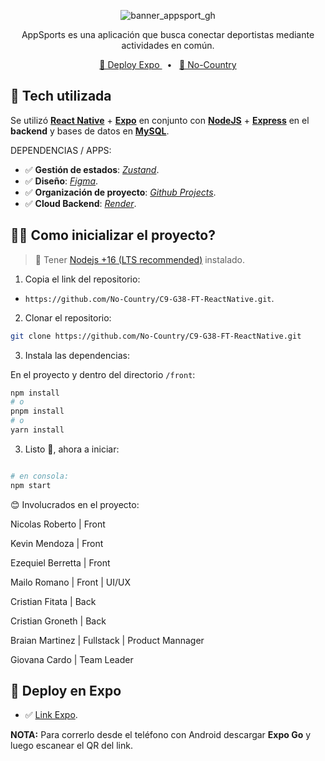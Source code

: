<div align="center">


![banner_appsport_gh](https://user-images.githubusercontent.com/87555292/222887556-46bbdee8-236b-43eb-bae7-b8eac87cf56e.jpg)


<p>AppSports es una aplicación que busca conectar deportistas mediante actividades en común.</p>

<a href="https://expo.dev/@ezequielmatiasb/no-sports?serviceType=classic&distribution=expo-go">🚀 Deploy Expo </a>
<span>&nbsp;&nbsp;•&nbsp;&nbsp;</span>
<a href="https://www.nocountry.tech/">🧩 No-Country </a>

</div>

## 🦾 Tech utilizada

Se utilizó [**React Native**](https://reactnative.dev/) + [**Expo**](https://expo.dev/) en conjunto con [**NodeJS**](https://nodejs.org/en/) + [**Express**](https://www.npmjs.com/package/express) en el **backend** y bases de datos en [**MySQL**](https://www.mysql.com/).

DEPENDENCIAS / APPS:   

- ✅ **Gestión de estados**: [*Zustand*](https://github.com/pmndrs/zustand).
- ✅ **Diseño**: [*Figma*](https://www.figma.com/file/HR1pTyjfQiFjdvEU3LXQud/Cohete-9?node-id=0-1).
- ✅ **Organización de proyecto**: [*Github Projects*](https://docs.github.com/en/issues/planning-and-tracking-with-projects/creating-projects/creating-a-project).
- ✅ **Cloud Backend**: [*Render*](https://render.com/).



## 👨‍🚀 Como inicializar el proyecto?

> 🚧 Tener [Nodejs +16 (LTS recommended)](https://nodejs.org/en/) instalado.

1. Copia el link del repositorio:

- `https://github.com/No-Country/C9-G38-FT-ReactNative.git`.

2. Clonar el repositorio:

```bash
git clone https://github.com/No-Country/C9-G38-FT-ReactNative.git
```

3. Instala las dependencias:

En el proyecto y dentro del directorio `/front`:

```bash
npm install
# o
pnpm install
# o
yarn install
```


3. Listo 🥳, ahora a iniciar:

```bash

# en consola:
npm start

```

😊 Involucrados en el proyecto:



Nicolas Roberto | Front

Kevin Mendoza | Front

Ezequiel Berretta | Front  

Mailo Romano | Front | UI/UX

Cristian Fitata | Back 

Cristian Groneth | Back 

Braian Martinez | Fullstack | Product Mannager

Giovana Cardo | Team Leader







<p></p>

## 🎉 Deploy en Expo

- ✅ [Link Expo](https://expo.dev/@ezequielmatiasb/no-sports?serviceType=classic&distribution=expo-go).

**NOTA:** Para correrlo desde el teléfono con Android descargar **Expo Go** y luego escanear el QR del link.


